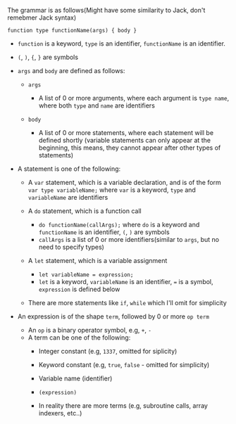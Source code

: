 
The grammar is as follows(Might have some similarity to Jack, don't remebmer Jack syntax)

`function type functionName(args) { body }`

- `function` is a keyword, `type` is an identifier, `functionName` is an identifier.
- `(`, `)`, `{`, `}` are symbols
- `args` and `body` are defined as follows:

    - `args`

        - A list of 0 or more arguments, where each argument is `type name`, where both `type` and `name` are identifiers

    - `body`
        - A list of 0 or more statements, where each statement will be defined shortly
          (variable statements can only appear at the beginning, this means, they cannot appear after other types of statements)


- A statement is one of the following:
    - A `var` statement, which is a variable declaration, and is of the form
        `var type variableName;` where `var` is a keyword, `type` and `variableName` are identifiers
    - A `do` statement, which is a function call
        - `do functionName(callArgs);` where `do` is a keyword and `functionName` is an identifier, `(`, `)` are symbols
        - `callArgs` is a list of 0 or more identifiers(similar to `args`, but no need to specify types)

    - A `let` statement, which is a variable assignment
        - `let variableName = expression;`
        - `let` is a keyword, `variableName` is an identifier, `=` is a symbol, `expression` is defined below


    - There are more statements like `if`, `while` which I'll omit for simplicity

- An expression is of the shape `term`, followed by 0 or more `op term`
    - An `op` is a binary operator symbol, e.g, `+`, `-`
    - A term can be one of the following:
        - Integer constant (e.g, `1337`, omitted for siplicity)
        - Keyword constant (e.g, `true`, `false` - omitted for simplicity)
        - Variable name (identifier)
        - `(expression)` 

        - In reality there are more terms (e.g, subroutine calls, array indexers, etc..)